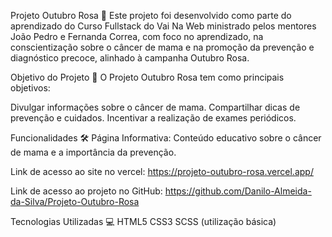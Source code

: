 Projeto Outubro Rosa 🎀
Este projeto foi desenvolvido como parte do aprendizado do Curso Fullstack do Vai Na Web ministrado pelos mentores João Pedro e Fernanda Correa, com foco no aprendizado, na conscientização sobre o câncer de mama e na promoção da prevenção e diagnóstico precoce, alinhado à campanha Outubro Rosa.

Objetivo do Projeto 🎯
O Projeto Outubro Rosa tem como principais objetivos:

Divulgar informações sobre o câncer de mama.
Compartilhar dicas de prevenção e cuidados.
Incentivar a realização de exames periódicos.

Funcionalidades 🛠️
Página Informativa: Conteúdo educativo sobre o câncer de mama e a importância da prevenção.

Link de acesso ao site no vercel:
https://projeto-outubro-rosa.vercel.app/

Link de acesso ao projeto no GitHub:
https://github.com/Danilo-Almeida-da-Silva/Projeto-Outubro-Rosa

Tecnologias Utilizadas 💻
HTML5
CSS3
SCSS (utilização básica)
